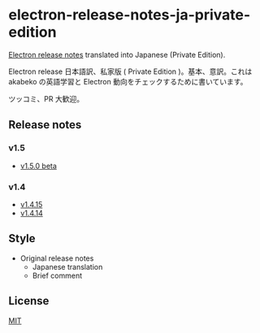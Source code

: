 # electron-release-notes-ja-private-edition

[Electron release notes](https://github.com/electron/electron/releases) translated into Japanese (Private Edition).

Electron release 日本語訳、私家版 ( Private Edition )。基本、意訳。これは akabeko の英語学習と Electron 動向をチェックするために書いています。

ツッコミ、PR 大歓迎。

## Release notes

### v1.5

* [v1.5.0 beta](v1.5.0-beta.ja.md)

### v1.4

* [v1.4.15](v1.4.15.ja.md)
* [v1.4.14](v1.4.14.ja.md)

## Style

* Original release notes
  * Japanese translation
  * Brief comment

## License

[MIT](LICENSE)
